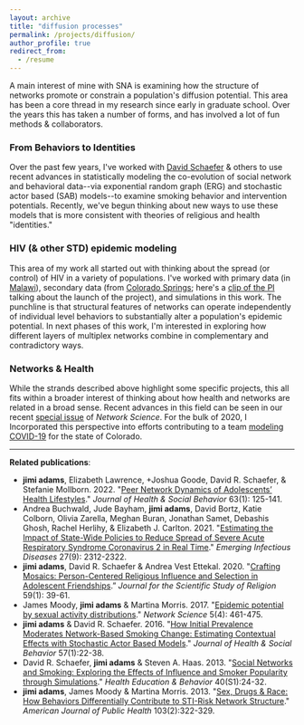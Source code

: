 ```yaml
---
layout: archive
title: "diffusion processes"
permalink: /projects/diffusion/
author_profile: true
redirect_from:
  - /resume
---
```


A main interest of mine with SNA is examining how the structure of networks promote or constrain a population's diffusion potential. This area has been a core thread in my research since early in graduate school. Over the years this has taken a number of forms, and has involved a lot of fun methods & collaborators.

### From Behaviors to Identities
Over the past few years, I've worked with [David Schaefer](https://sites.google.com/site/drschaef/) & others to use recent advances in statistically modeling the co-evolution of social network and behavioral data--via exponential random graph (ERG) and stochastic actor based (SAB) models--to examine smoking behavior and intervention potentials. Recently, we've begun thinking about new ways to use these models that is more consistent with theories of religious and health "identities."

### HIV (& other STD) epidemic modeling
This area of my work all started out with thinking about the spread (or control) of HIV in a variety of populations. I've worked with primary data (in [Malawi](https://malawi.pop.upenn.edu/malawi-data-mlsfh)), secondary data (from [Colorado Springs](http://www.icpsr.umich.edu/icpsrweb/NAHDAP/studies/22140); here's a [clip of the PI](https://www.youtube.com/watch?v=NzBAzXUrqag) talking about the launch of the project), and simulations in this work. The punchline is that structural features of networks can operate independently of individual level behaviors to substantially alter a population's epidemic potential. In next phases of this work, I'm interested in exploring how different layers of multiplex networks combine in complementary and contradictory ways.

### Networks & Health
While the strands described above highlight some specific projects, this all fits within a broader interest of thinking about how health and networks are related in a broad sense. Recent advances in this field can be seen in our recent [special issue](https://www.cambridge.org/core/journals/network-science/article/coevolution-of-networks-and-health/05DE4786C25DA517B2A12E33B98ECCE3) of *Network Science*.  For the bulk of 2020, I Incorporated this perspective into efforts contributing to a team [modeling COVID-19](/covid/) for the state of Colorado.

______
**Related publications**:

  - **jimi adams**, Elizabeth Lawrence, +Joshua Goode, David R. Schaefer, & Stefanie Mollborn. 2022. "[Peer Network Dynamics of Adolescents’ Health Lifestyles](https://osf.io/xnd39/)." *Journal of Health & Social Behavior* 63(1): 125-141.
  - Andrea Buchwald, Jude Bayham, **jimi adams**, David Bortz, Katie Colborn, Olivia Zarella, Meghan Buran, Jonathan Samet, Debashis Ghosh, Rachel Herlihy, & Elizabeth J. Carlton. 2021. "[Estimating the Impact of State-Wide Policies to Reduce Spread of Severe Acute Respiratory Syndrome Coronavirus 2 in Real Time](https://wwwnc.cdc.gov/eid/article/27/9/20-4167_article)." *Emerging Infectious Diseases* 27(9): 2312-2322.
  - **jimi adams**, David R. Schaefer & Andrea Vest Ettekal. 2020. "[Crafting Mosaics: Person-Centered Religious Influence and Selection in Adolescent Friendships](https://osf.io/dc5gh/).” *Journal for the Scientific Study of Religion* 59(1): 39-61.
  - James Moody, **jimi adams** & Martina Morris. 2017. "[Epidemic potential by sexual activity distributions](../files/2017_NS.pdf)." *Network Science* 5(4): 461-475.
  - **jimi adams** & David R. Schaefer. 2016. "[How Initial Prevalence Moderates Network-Based Smoking Change: Estimating Contextual Effects with Stochastic Actor Based Models](../files/2016_JHSB.pdf)." *Journal of Health & Social Behavior* 57(1):22-38.
  - David R. Schaefer, **jimi adams** & Steven A. Haas. 2013. "[Social Networks and Smoking: Exploring the Effects of Influence and Smoker Popularity through Simulations](../files/2013_HE&B.pdf)." *Health Education & Behavior* 40(S1):24-32.
  - **jimi adams**, James Moody & Martina Morris. 2013. "[Sex, Drugs & Race: How Behaviors Differentially Contribute to STI-Risk Network Structure](../files/2013_AJPH.pdf)." *American Journal of Public Health* 103(2):322-329. 
